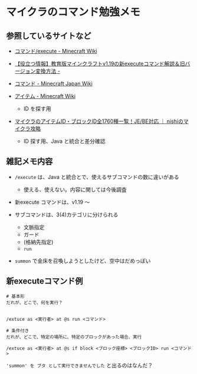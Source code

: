 # マイクラのコマンド勉強メモ

## 参照しているサイトなど

- [コマンド/execute - Minecraft Wiki](https://minecraft.fandom.com/ja/wiki/%E3%82%B3%E3%83%9E%E3%83%B3%E3%83%89/execute)
- [【役立つ情報】教育版マインクラフトv1.19の新executeコマンド解説＆旧バージョン変換方法 -](https://kidsprogram.co.jp/minecraft/micra_execute)
- [コマンド - Minecraft Japan Wiki](https://minecraftjapan.miraheze.org/wiki/%E3%82%B3%E3%83%9E%E3%83%B3%E3%83%89#execute)

- [アイテム - Minecraft Wiki](https://minecraft.fandom.com/ja/wiki/%E3%82%A2%E3%82%A4%E3%83%86%E3%83%A0)
  - ID を探す用
- [マイクラのアイテムID・ブロックID全1760種一覧！JE/BE対応 ｜ nishiのマイクラ攻略](https://n5v.net/command/block-item-id/)
  - ID 探す用、Java と統合と差分確認

## 雑記メモ内容

- `/execute` は、Java と統合とで、使えるサブコマンドの数に違いがある
  - 使える、使えない。内容に関しては今後調査
- 新execute コマンドは、v1.19 ～

- サブコマンドは、3(4)カテゴリに分けられる
  - 文脈指定
  - ガード
  - (格納先指定)
  - `run`

- `summon` で金床を召喚しようとしたけど、空中はだめっぽい

## 新executeコマンド例

```
# 基本形
だれが、どこで、何を実行？


/extuce as <実行者> at @s run <コマンド>

```


```
# 条件付き
だれが、どこで、特定の場所に、特定のブロックがあった場合、実行

/extuce as <実行者> at @s if block <ブロック座標> <ブロックID> run <コマンド>
```


`'summon' を ブタ として実行できませんでした` と出るのはなんだ？
